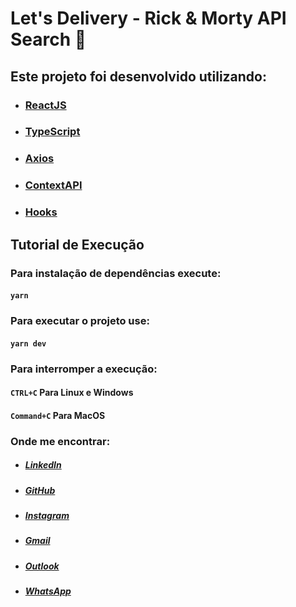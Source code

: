 # Let's Delivery - Rick & Morty API Search :memo:

## Este projeto foi desenvolvido utilizando:

* ### [ReactJS](https://pt-br.reactjs.org/)

* ### [TypeScript](https://www.typescriptlang.org/)

* ### [Axios](https://axios-http.com/)

* ### [ContextAPI](https://pt-br.reactjs.org/docs/context.html)

* ### [Hooks](https://pt-br.reactjs.org/docs/hooks-overview.html)  

## Tutorial de Execução

### Para instalação de dependências execute:

#### `yarn`

### Para executar o projeto use:

#### `yarn dev`

### Para interromper a execução:

#### `CTRL+C` Para Linux e Windows
#### `Command+C` Para MacOS  

### Onde me encontrar:

* ##### [LinkedIn](https://www.linkedin.com/in/lucas-vieira-urquiza)

* ##### [GitHub](https://github.com/lucasvurquiza)

* ##### [Instagram](https://www.instagram.com/lucas_urquiza)

* ##### [Gmail](mailto:urquizaxd@gmail.com)

* ##### [Outlook](mailto:lucasuvie@hotmail.com)

* ##### [WhatsApp](https://api.whatsapp.com/send?phone=5562996559459)


